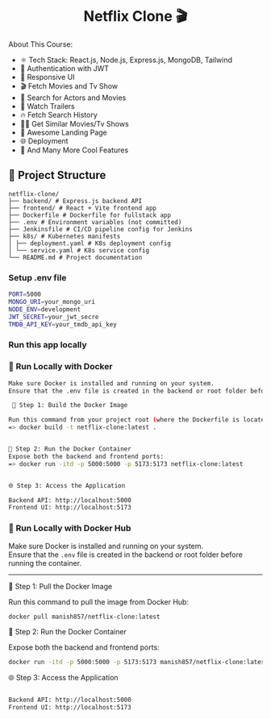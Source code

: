<h1 align="center">Netflix Clone 🎬</h1>

About This Course:

-   ⚛️ Tech Stack: React.js, Node.js, Express.js, MongoDB, Tailwind
-   🔐 Authentication with JWT
-   📱 Responsive UI
-   🎬 Fetch Movies and Tv Show
-   🔎 Search for Actors and Movies
-   🎥 Watch Trailers
-   🔥 Fetch Search History
-   🐱‍👤 Get Similar Movies/Tv Shows
-   💙 Awesome Landing Page
-   🌐 Deployment
-   🚀 And Many More Cool Features


## 📁 Project Structure

```
netflix-clone/
├── backend/ # Express.js backend API
├── frontend/ # React + Vite frontend app
├── Dockerfile # Dockerfile for fullstack app
├── .env # Environment variables (not committed)
├── Jenkinsfile # CI/CD pipeline config for Jenkins
├── k8s/ # Kubernetes manifests
│ ├── deployment.yaml # K8s deployment config
│ └── service.yaml # K8s service config
└── README.md # Project documentation
```


### Setup .env file

```bash
PORT=5000
MONGO_URI=your_mongo_uri
NODE_ENV=development
JWT_SECRET=your_jwt_secre
TMDB_API_KEY=your_tmdb_api_key
```

### Run this app locally



### 🧪 Run Locally with Docker

``` bash
Make sure Docker is installed and running on your system.
Ensure that the .env file is created in the backend or root folder before building the image:

 🐳 Step 1: Build the Docker Image

Run this command from your project root (where the Dockerfile is located):
=> docker build -t netflix-clone:latest .


🚀 Step 2: Run the Docker Container
Expose both the backend and frontend ports:
=> docker run -itd -p 5000:5000 -p 5173:5173 netflix-clone:latest


🌐 Step 3: Access the Application

Backend API: http://localhost:5000
Frontend UI: http://localhost:5173
```



### 🧪 Run Locally with Docker Hub

Make sure Docker is installed and running on your system.  
Ensure that the `.env` file is created in the backend or root folder before running the container.

---

🐳 Step 1: Pull the Docker Image

Run this command to pull the image from Docker Hub:

```bash
docker pull manish857/netflix-clone:latest
```

🚀 Step 2: Run the Docker Container

Expose both the backend and frontend ports:
```bash
docker run -itd -p 5000:5000 -p 5173:5173 manish857/netflix-clone:latest
```

🌐 Step 3: Access the Application
```bash

Backend API: http://localhost:5000
Frontend UI: http://localhost:5173

```
